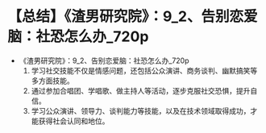 # 【总结】《渣男研究院》：9_2、告别恋爱脑：社恐怎么办_720p

-   《渣男研究院》：9_2、告别恋爱脑：社恐怎么办_720p
    1.  学习社交技能不仅是情感问题，还包括公众演讲、商务谈判、幽默搞笑等多方面技能。
    2.  通过参加合唱团、学唱歌、做主持人等活动，逐步克服社交恐惧，提升自信。
    3.  学习公众演讲、领导力、谈判能力等技能，以及在技术领域取得成功，才能获得社会认同和地位。
